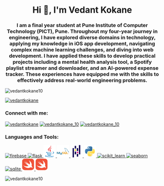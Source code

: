 <h1 align="center">Hi 👋, I'm Vedant Kokane</h1>
<h3 align="center">I am a final year student at Pune Institute of Computer Technology (PICT), Pune. Throughout my four-year journey in engineering, I have explored diverse domains in technology, applying my knowledge in iOS app development, navigating complex machine learning challenges, and diving into web development. I have applied these skills to develop practical projects including a mental health analysis tool, a Spotify playlist streamer and downloader, and an AI-powered expense tracker. These experiences have equipped me with the skills to effectively address real-world engineering problems.</h3>

<p align="left"> <img src="https://komarev.com/ghpvc/?username=vedantkokane10&label=Profile%20views&color=0e75b6&style=flat" alt="vedantkokane10" /> </p>

<p align="left"> <a href="https://twitter.com/vedantkokane" target="blank"><img src="https://img.shields.io/twitter/follow/vedantkokane?logo=twitter&style=for-the-badge" alt="vedantkokane" /></a> </p>

<h3 align="left">Connect with me:</h3>
<p align="left">
<a href="https://twitter.com/vedantkokane" target="blank"><img align="center" src="https://raw.githubusercontent.com/rahuldkjain/github-profile-readme-generator/master/src/images/icons/Social/twitter.svg" alt="vedantkokane" height="30" width="40" /></a>
<a href="https://instagram.com/vedantkokane_10" target="blank"><img align="center" src="https://raw.githubusercontent.com/rahuldkjain/github-profile-readme-generator/master/src/images/icons/Social/instagram.svg" alt="vedantkokane_10" height="30" width="40" /></a>
<a href="https://www.linkedin.com/in/vedantkokane/" target="blank"><img align="center" src="https://raw.githubusercontent.com/rahuldkjain/github-profile-readme-generator/master/src/images/icons/Social/linked-in-alt.svg" alt="vedantkokane_10" height="30" width="40" /></a>
</p>

<h3 align="left">Languages and Tools:</h3>
<p align="left"> <a href="https://firebase.google.com/" target="_blank" rel="noreferrer"> <img src="https://www.vectorlogo.zone/logos/firebase/firebase-icon.svg" alt="firebase" width="40" height="40"/> </a> <a href="https://flask.palletsprojects.com/" target="_blank" rel="noreferrer"> <img src="https://www.vectorlogo.zone/logos/pocoo_flask/pocoo_flask-icon.svg" alt="flask" width="40" height="40"/> </a> <a href="https://www.java.com" target="_blank" rel="noreferrer"> <img src="https://raw.githubusercontent.com/devicons/devicon/master/icons/java/java-original.svg" alt="java" width="40" height="40"/> </a> <a href="https://www.mysql.com/" target="_blank" rel="noreferrer"> <img src="https://raw.githubusercontent.com/devicons/devicon/master/icons/mysql/mysql-original-wordmark.svg" alt="mysql" width="40" height="40"/> </a> <a href="https://pandas.pydata.org/" target="_blank" rel="noreferrer"> <img src="https://raw.githubusercontent.com/devicons/devicon/2ae2a900d2f041da66e950e4d48052658d850630/icons/pandas/pandas-original.svg" alt="pandas" width="40" height="40"/> </a> <a href="https://www.python.org" target="_blank" rel="noreferrer"> <img src="https://raw.githubusercontent.com/devicons/devicon/master/icons/python/python-original.svg" alt="python" width="40" height="40"/> </a> <a href="https://scikit-learn.org/" target="_blank" rel="noreferrer"> <img src="https://upload.wikimedia.org/wikipedia/commons/0/05/Scikit_learn_logo_small.svg" alt="scikit_learn" width="40" height="40"/> </a> <a href="https://seaborn.pydata.org/" target="_blank" rel="noreferrer"> <img src="https://seaborn.pydata.org/_images/logo-mark-lightbg.svg" alt="seaborn" width="40" height="40"/> </a> <a href="https://www.sqlite.org/" target="_blank" rel="noreferrer"> <img src="https://www.vectorlogo.zone/logos/sqlite/sqlite-icon.svg" alt="sqlite" width="40" height="40"/> </a> <a href="https://developer.apple.com/swift/" target="_blank" rel="noreferrer"> <img src="https://raw.githubusercontent.com/devicons/devicon/master/icons/swift/swift-original.svg" alt="swift" width="40" height="40"/> </a>
<a href="[https://developer.apple.com/swift/](https://upload.wikimedia.org/wikipedia/commons/6/6a/JavaScript-logo.png)" target="_blank" rel="noreferrer"> <img src="https://raw.githubusercontent.com/devicons/devicon/master/icons/swift/swift-original.svg" alt="swift" width="40" height="40"/> </a>
</p>

<p><img align="center" src="https://github-readme-stats.vercel.app/api/top-langs?username=vedantkokane10&show_icons=true&locale=en&layout=compact" alt="vedantkokane10" /></p>
